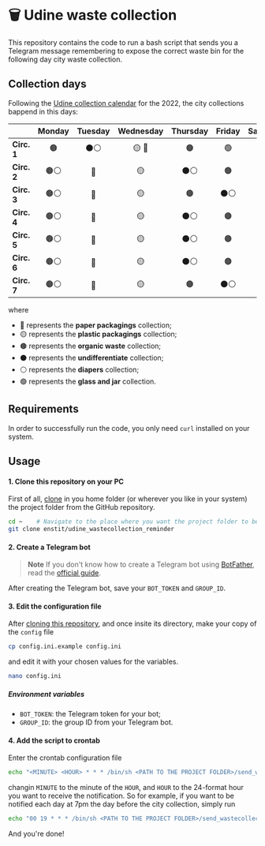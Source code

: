 # 🗑 Udine waste collection

This repository contains the code to run a bash script that sends you a Telegram message remembering to expose the correct waste bin for the following day city waste collection.

## Collection days

Following the [Udine collection calendar](https://netaziendapulita.it/comuni/udine) for the 2022, the city collections bappend in this days:

|             | Monday | Tuesday | Wednesday | Thursday | Friday | Saturday | Sunday |
| ----------- |:------:|:-------:|:---------:|:--------:|:------:|:--------:| ------ |
| **Circ. 1** | 🟤     | ⚫️⚪️    | 🟡 🔵     | 🟤       | 🟢     | ⚫️⚪️     |        |
| **Circ. 2** | 🟤⚪️   | 🔵      | 🟡        | ⚫️⚪️     | 🟤     | 🟢*      |        |
| **Circ. 3** | 🟤⚪️   | 🔵      | 🟡        | 🟤       | ⚫️⚪️   | 🟢*      |        |
| **Circ. 4** | 🟤⚪️   | 🔵      | 🟡        | ⚫️⚪️     | 🟤     | 🟢*      |        |
| **Circ. 5** | 🟤⚪️   | 🔵      | 🟡        | ⚫️⚪️     | 🟤     | 🟢*      |        |
| **Circ. 6** | 🟤⚪️   | 🔵      | 🟡        | ⚫️⚪️     | 🟤     | 🟢*      |        |
| **Circ. 7** | 🟤⚪️   | 🔵      | 🟡        | 🟤       | ⚫️⚪️   | 🟢*      |        |

where
* 🔵 represents the **paper packagings** collection;
* 🟡 represents the **plastic packagings** collection;
* 🟤 represents the **organic waste** collection;
* ⚫️ represents the **undifferentiate** collection;
* ⚪️ represents the **diapers** collection;
* 🟢 represents the **glass and jar** collection.

## Requirements

In order to successfully run the code, you only need `curl` installed on your system.

## Usage

#### 1. Clone this repository on your PC

First of all, [clone](https://docs.github.com/en/repositories/creating-and-managing-repositories/cloning-a-repository) in you home folder (or wherever you like in your system) the project folder from the GitHub repository.

```bash
cd ~    # Navigate to the place where you want the project folder to be
git clone enstit/udine_wastecollection_reminder
```

#### 2. Create a Telegram bot

> **Note**
> If you don't know how to create a Telegram bot using [BotFather](https://t.me/botfather), read the [official guide](https://core.telegram.org/bots#6-botfather).

After creating the Telegram bot, save your `BOT_TOKEN` and `GROUP_ID`.


#### 3. Edit the configuration file

After [cloning this repository](https://docs.github.com/en/repositories/creating-and-managing-repositories/cloning-a-repository), and once insite its directory, make your copy of the `config` file

```bash
cp config.ini.example config.ini
```

and edit it with your chosen values for the variables.

```bash
nano config.ini
```

##### Environment variables

* `BOT_TOKEN`: the Telegram token for your bot;
* `GROUP_ID`: the group ID from your Telegram bot.

#### 4. Add the script to crontab

Enter the crontab configuration file

```bash
echo "<MINUTE> <HOUR> * * * /bin/sh <PATH TO THE PROJECT FOLDER>/send_wastecollection_notify.sh" >> crontab
```

changin `MINUTE` to the minute of the `HOUR`, and `HOUR` to the 24-format hour you want to receive the notification. So for example, if you want to be notified each day at 7pm the day before the city collection, simply run

```bash
echo "00 19 * * * /bin/sh <PATH TO THE PROJECT FOLDER>/send_wastecollection_notify.sh" >> crontab
```

And you're done!
